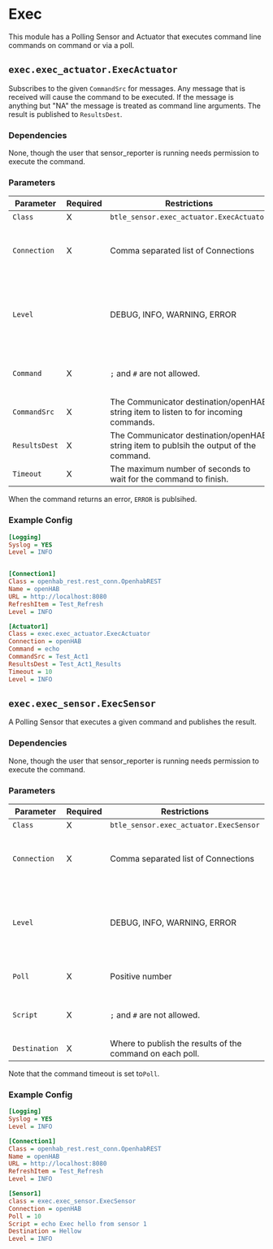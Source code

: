 # Exec

This module has a Polling Sensor and Actuator that executes command line commands on command or via a poll.

## `exec.exec_actuator.ExecActuator`

Subscribes to the given `CommandSrc` for messages.
Any message that is received will cause the command to be executed.
If the message is anything but "NA" the message is treated as command line arguments.
The result is published to `ResultsDest`.

### Dependencies

None, though the user that sensor_reporter is running needs permission to execute the command.

### Parameters

Parameter | Required | Restrictions | Purpose
-|-|-|-
`Class` | X | `btle_sensor.exec_actuator.ExecActuator` |
`Connection` | X | Comma separated list of Connections | Where the ON/OFF messages are published.
`Level` | | DEBUG, INFO, WARNING, ERROR | When provided, sets the logging level for the actuator.
`Command` | X | `;` and `#` are not allowed. | A valid command line command.
`CommandSrc` | X | The Communicator destination/openHAB string item to listen to for incoming commands.
`ResultsDest` | X | The Communicator destination/openHAB string item to publsih the output of the command.
`Timeout` | X | The maximum number of seconds to wait for the command to finish.

When the command returns an error, `ERROR` is publsihed.

### Example Config

```ini
[Logging]
Syslog = YES
Level = INFO


[Connection1]
Class = openhab_rest.rest_conn.OpenhabREST
Name = openHAB
URL = http://localhost:8080
RefreshItem = Test_Refresh
Level = INFO

[Actuator1]
Class = exec.exec_actuator.ExecActuator
Connection = openHAB
Command = echo
CommandSrc = Test_Act1
ResultsDest = Test_Act1_Results
Timeout = 10
Level = INFO
```

## `exec.exec_sensor.ExecSensor`

A Polling Sensor that executes a given command and publishes the result.

### Dependencies

None, though the user that sensor_reporter is running needs permission to execute the command.

### Parameters

Parameter | Required | Restrictions | Purpose
-|-|-|-
`Class` | X | `btle_sensor.exec_actuator.ExecSensor` |
`Connection` | X | Comma separated list of Connections | Where the ON/OFF messages are published.
`Level` | | DEBUG, INFO, WARNING, ERROR | When provided, sets the logging level for the sensor.
`Poll` | X | Positive number | How often to call the command
`Script` | X | `;` and `#` are not allowed. | A valid command line command.
`Destination` | X | Where to publish the results of the command on each poll.

Note that the command timeout is set to`Poll`.

### Example Config

```ini
[Logging]
Syslog = YES
Level = INFO

[Connection1]
Class = openhab_rest.rest_conn.OpenhabREST
Name = openHAB
URL = http://localhost:8080
RefreshItem = Test_Refresh
Level = INFO

[Sensor1]
class = exec.exec_sensor.ExecSensor
Connection = openHAB
Poll = 10
Script = echo Exec hello from sensor 1
Destination = Hellow
Level = INFO
```
